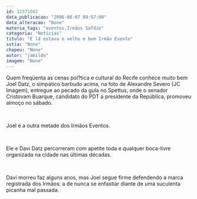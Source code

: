 ```yaml
---
id: 12371882
data_publicacao: "2006-08-07 09:57:00"
data_alteracao: "None"
materia_tags: "eventos,Irmãos Safdie"
categoria: "Notícias"
titulo: "E lá estava o velho e bom Irmão Evento"
sutia: "None"
chapeu: "None"
autor: "jamildo"
imagem: "None"
---
```

<p>Quem freq&uuml;enta as cenas pol?tica e cultural do Recife conhece muito bem Joel Datz, o simp&aacute;tico barbudo acima, na foto de Alexandre Severo (JC Imagem), entregue ao pecado da gula no Spettus, onde o senador Cristovam Buarque, candidato do PDT a presidente da Rep&uacute;blica, promoveu almo&ccedil;o no s&aacute;bado.</p>

<p>&nbsp;</p>

<p>Joel &eacute; a outra metade dos Irm&atilde;os Eventos.</p>

<p>&nbsp;</p>

<p>Ele e Davi Datz percorreram com apetite toda e qualquer boca-livre organizada na cidade nas &uacute;ltimas d&eacute;cadas.</p>

<p>&nbsp;</p>

<p>Davi morreu faz alguns anos, mas Joel segue firme defendendo a marca registrada dos Irm&atilde;os: a de nunca se enfastiar diante de uma suculenta picanha mal passada.</p>
